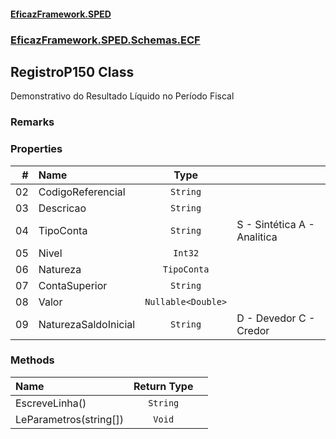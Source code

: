 #### [EficazFramework.SPED](EficazFrameworkSPED.md 'EficazFramework SPED')
### [EficazFramework.SPED.Schemas.ECF](EficazFramework.SPED.Schemas.ECF.md 'EficazFramework.SPED.Schemas.ECF')

## RegistroP150 Class

Demonstrativo do Resultado Líquido no Período Fiscal

### Remarks
### Properties

| # | Name | Type | |
| ---: | :--- | :---: | :--- |
| 02 | CodigoReferencial | `String` |  |
| 03 | Descricao | `String` |  |
| 04 | TipoConta | `String` | S - Sintética            A - Analitica |
| 05 | Nivel | `Int32` |  |
| 06 | Natureza | `TipoConta` |  |
| 07 | ContaSuperior | `String` |  |
| 08 | Valor | `Nullable<Double>` |  |
| 09 | NaturezaSaldoInicial | `String` | D - Devedor            C - Credor |
### Methods

| Name | Return Type | |
| :--- | :---: | :--- |
| EscreveLinha() | `String` |  |
| LeParametros(string[]) | `Void` |  |
